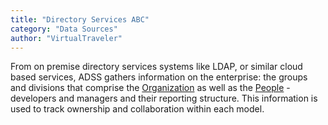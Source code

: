 ```yaml
---
title: "Directory Services ABC"
category: "Data Sources"
author: "VirtualTraveler"
---
```

From on premise directory services systems like LDAP, or similar cloud based services, ADSS gathers information on the enterprise: the groups and divisions that comprise the [Organization]() as well as the [People]() - developers and managers and their reporting structure. This information is used to track ownership and collaboration within each model. 